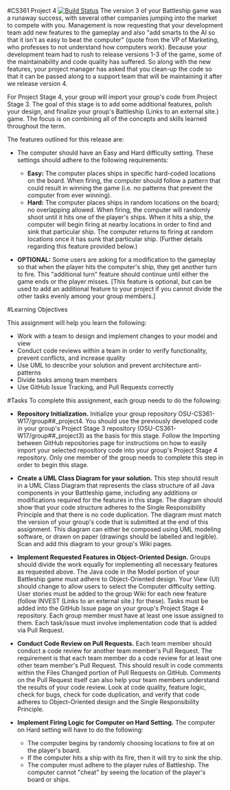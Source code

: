 #CS361 Project 4 [![Build Status](https://travis-ci.org/OSU-CS361-W17/group7_project4.svg?branch=master)](https://travis-ci.org/OSU-CS361-W17/group7_project4)
The version 3 of your Battleship game was a runaway success, with several other companies jumping into the market to compete with you. Management is now requesting that your development team add new features to the gameplay and also "add smarts to the AI so that it isn't as easy to beat the computer" (quote from the VP of Marketing, who professes to not understand how computers work). Because your development team had to rush to release versions 1-3 of the game, some of the maintainability and code quality has suffered. So along with the new features, your project manager has asked that you clean-up the code so that it can be passed along to a support team that will be maintaining it after we release version 4.

For Project Stage 4, your group will import your group's code from Project Stage 3. The goal of this stage is to add some additional features, polish your design, and finalize your group's Battleship (Links to an external site.) game. The focus is on combining all of the concepts and skills learned throughout the term.

The features outlined for this release are:

* The computer should have an Easy and Hard difficulty setting. These settings should adhere to the following requirements:
  * **Easy:** The computer places ships in specific hard-coded locations on the board. When firing, the computer should follow a pattern that could result in winning the game (i.e. no patterns that prevent the computer from ever winning).
  * **Hard:** The computer places ships in random locations on the board; no overlapping allowed. When firing, the computer will randomly shoot until it hits one of the player's ships. When it hits a ship, the computer will begin firing at nearby locations in order to find and sink that particular ship. The computer returns to firing at random locations once it has sunk that particular ship. (Further details regarding this feature provided below.)

* **OPTIONAL:** Some users are asking for a modification to the gameplay so that when the player hits the computer's ship, they get another turn to fire. This "additional turn" feature should continue until either the game ends or the player misses. [This feature is optional, but can be used to add an additional feature to your project if you cannot divide the other tasks evenly among your group members.]

#Learning Objectives

This assignment will help you learn the following:

* Work with a team to design and implement changes to your model and view
* Conduct code reviews within a team in order to verify functionality, prevent conflicts, and increase quality
* Use UML to describe your solution and prevent architecture anti-patterns
* Divide tasks among team members
* Use GitHub Issue Tracking, and Pull Requests correctly

#Tasks
To complete this assignment, each group needs to do the following:

* **Repository Initialization.** Initialize your group repository OSU-CS361-W17/group##_project4. You should use the previously developed code in your group's Project Stage 3 repository (OSU-CS361-W17/group##_project3) as the basis for this stage. Follow the Importing between GitHub repositories page for instructions on how to easily import your selected repository code into your group's Project Stage 4 repository. Only one member of the group needs to complete this step in order to begin this stage.

* **Create a UML Class Diagram for your solution.** This step should result in a UML Class Diagram that represents the class structure of all Java components in your Battleship game, including any additions or modifications required for the features in this stage. The diagram should show that your code structure adheres to the Single Responsibility Principle and that there is no code duplication. The diagram must match the version of your group's code that is submitted at the end of this assignment. This diagram can either be composed using UML modeling software, or drawn on paper (drawings should be labelled and legible). Scan and add this diagram to your group's Wiki pages.

* **Implement Requested Features in Object-Oriented Design.** Groups should divide the work equally for implementing all necessary features as requested above. The Java code in the Model portion of your Battleship game must adhere to Object-Oriented design. Your View (UI) should change to allow users to select the Computer difficulty setting. User stories must be added to the group Wiki for each new feature (follow INVEST (Links to an external site.) for these). Tasks must be added into the GitHub Issue page on your group's Project Stage 4 repository. Each group member must have at least one issue assigned to them. Each task/issue must involve implementation code that is added via Pull Request.

* **Conduct Code Review on Pull Requests.** Each team member should conduct a code review for another team member's Pull Request. The requirement is that each team member do a code review for at least one other team member's Pull Request. This should result in code comments within the Files Changed portion of Pull Requests on GitHub. Comments on the Pull Request itself can also help your team members understand the results of your code review. Look at code quality, feature logic, check for bugs, check for code duplication, and verify that code adheres to Object-Oriented design and the Single Responsibility Principle.

* **Implement Firing Logic for Computer on Hard Setting.** The computer on Hard setting will have to do the following: 
  * The computer begins by randomly choosing locations to fire at on the player's board.
  * If the computer hits a ship with its fire, then it will try to sink the ship.
  * The computer must adhere to the player rules of Battleship. The computer cannot "cheat" by seeing the location of the player's board or ships.
